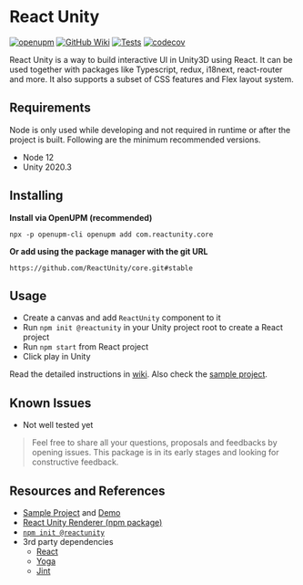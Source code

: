 # React Unity

[![openupm](https://img.shields.io/npm/v/com.reactunity.core?label=openupm&registry_uri=https://package.openupm.com)](https://openupm.com/packages/com.reactunity.core/)
[![GitHub Wiki](https://img.shields.io/badge/wiki-available-brightgreen.svg)](https://github.com/ReactUnity/core/wiki)
[![Tests](https://github.com/ReactUnity/core/actions/workflows/test.yml/badge.svg)](https://github.com/ReactUnity/core/actions/workflows/test.yml)
[![codecov](https://codecov.io/gh/ReactUnity/core/branch/main/graph/badge.svg?token=3ZDHD77UX1)](https://codecov.io/gh/ReactUnity/core)

React Unity is a way to build interactive UI in Unity3D using React. It can be used together with packages like Typescript, redux, i18next, react-router and more.
It also supports a subset of CSS features and Flex layout system.

## Requirements

Node is only used while developing and not required in runtime or after the project is built. Following are the minimum recommended versions.

- Node 12
- Unity 2020.3

## Installing

**Install via OpenUPM (recommended)**

```
npx -p openupm-cli openupm add com.reactunity.core
```

**Or add using the package manager with the git URL**

`https://github.com/ReactUnity/core.git#stable`


## Usage

- Create a canvas and add `ReactUnity` component to it
- Run `npm init @reactunity` in your Unity project root to create a React project
- Run `npm start` from React project
- Click play in Unity

Read the detailed instructions in [wiki](https://github.com/ReactUnity/core/wiki). Also check the [sample project](https://github.com/ReactUnity/samples).

## Known Issues

- Not well tested yet

> Feel free to share all your questions, proposals and feedbacks by opening issues. This package is in its early stages and looking for constructive feedback.

## Resources and References

- [Sample Project](https://github.com/ReactUnity/samples) and [Demo](https://reactunity.github.io/samples)
- [React Unity Renderer (npm package)](https://github.com/ReactUnity/renderer)
- [`npm init @reactunity`](https://github.com/ReactUnity/create)
- 3rd party dependencies
  - [React](https://reactjs.org/)
  - [Yoga](https://yogalayout.com/)
  - [Jint](https://github.com/sebastienros/jint)

